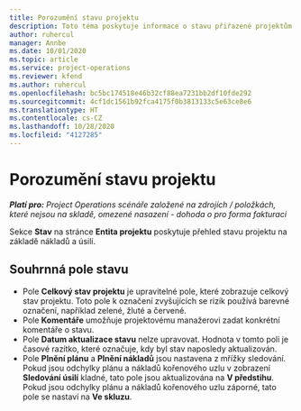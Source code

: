 ```yaml
---
title: Porozumění stavu projektu
description: Toto téma poskytuje informace o stavu přiřazené projektům v Dynamics 365 Project Operations.
author: ruhercul
manager: Annbe
ms.date: 10/01/2020
ms.topic: article
ms.service: project-operations
ms.reviewer: kfend
ms.author: ruhercul
ms.openlocfilehash: bc5bc174518e46b32cf88ea7231bb2df10fde292
ms.sourcegitcommit: 4cf1dc1561b92fca4175f0b3813133c5e63ce8e6
ms.translationtype: HT
ms.contentlocale: cs-CZ
ms.lasthandoff: 10/28/2020
ms.locfileid: "4127285"
---
```

# <a name="understand-project-status"></a>Porozumění stavu projektu

_**Platí pro:** Project Operations scénáře založené na zdrojích / položkách, které nejsou na skladě, omezené nasazení - dohoda o pro forma fakturaci_


Sekce **Stav** na stránce **Entita projektu** poskytuje přehled stavu projektu na základě nákladů a úsilí.


## <a name="status-summary-fields"></a>Souhrnná pole stavu

- Pole **Celkový stav projektu** je upravitelné pole, které zobrazuje celkový stav projektu. Toto pole k označení zvyšujících se rizik používá barevné označení, například zelené, žluté a červené. 
- Pole **Komentáře** umožňuje projektovému manažerovi zadat konkrétní komentáře o stavu. 
- Pole **Datum aktualizace stavu** nelze upravovat. Hodnota v tomto poli je časové razítko, které označuje, kdy byl stav naposledy aktualizován.
- Pole **Plnění plánu** a **Plnění nákladů** jsou nastavena z mřížky sledování. Pokud jsou odchylky plánu a nákladů kořenového uzlu v zobrazení **Sledování úsilí** kladné, tato pole jsou aktualizována na **V předstihu**. Pokud jsou odchylky plánu a nákladů kořenového uzlu záporné, tato pole se nastaví na **Ve skluzu**.
